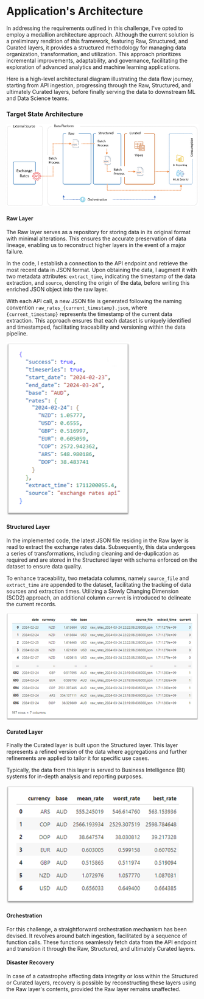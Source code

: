 # Application's Architecture

In addressing the requirements outlined in this challenge, I've opted to employ a medallion architecture approach. Although the current solution is a preliminary rendition of this framework, featuring Raw, Structured, and Curated layers, it provides a structured methodology for managing data organization, transformation, and utilization. This approach prioritizes incremental improvements, adaptability, and governance, facilitating the exploration of advanced analytics and machine learning applications.

Here is a high-level architectural diagram illustrating the data flow journey, starting from API ingestion, progressing through the Raw, Structured, and ultimately Curated layers, before finally serving the data to downstream ML and Data Science teams.

### Target State Architecture
![Target Architecture](./img/architecture-diagram.png)

#### Raw Layer
The Raw layer serves as a repository for storing data in its original format with minimal alterations. This ensures the accurate preservation of data lineage, enabling us to reconstruct higher layers in the event of a major failure.

In the code, I establish a connection to the API endpoint and retrieve the most recent data in JSON format. Upon obtaining the data, I augment it with two metadata attributes: `extract_time`, indicating the timestamp of the data extraction, and `source`, denoting the origin of the data, before writing this enriched JSON object into the raw layer. 

With each API call, a new JSON file is generated following the naming convention `raw_rates_{current_timestamp}.json`, where `{current_timestamp}` represents the timestamp of the current data extraction. This approach ensures that each dataset is uniquely identified and timestamped, facilitating traceability and versioning within the data pipeline.

![Raw json file](./img/raw.png)


#### Structured Layer
In the implemented code, the latest JSON file residing in the Raw layer is read to extract the exchange rates data. Subsequently, this data undergoes a series of transformations, including cleaning and de-duplication as required and are stored in the Structured layer with schema enforced on the dataset to ensure data quality.

To enhance traceability, two metadata columns, namely `source_file` and `extract_time` are appended to the dataset, facilitating the tracking of data sources and extraction times. Utilizing a Slowly Changing Dimension (SCD2) approach, an additional column `current` is introduced to delineate the current records.

![Structured json file](./img/structured.png)


#### Curated Layer
Finally the Curated layer is built upon the Structured layer. This layer represents a refined version of the data where aggregations and further refinements are applied to tailor it for specific use cases.  

Typically, the data from this layer is served to Business Intelligence (BI) systems for in-depth analysis and reporting purposes.

![Curated json file](./img/curated.png)

#### Orchestration
For this challenge, a straightforward orchestration mechanism has been devised. It revolves around batch ingestion, facilitated by a sequence of function calls. These functions seamlessly fetch data from the API endpoint and transition it through the Raw, Structured, and ultimately Curated layers.

#### Disaster Recovery
In case of a catastrophe affecting data integrity or loss within the Structured or Curated layers, recovery is possible by reconstructing these layers using the Raw layer's contents, provided the Raw layer remains unaffected.
